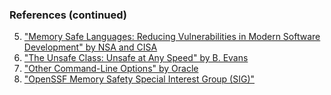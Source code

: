 <!-- markdownlint-disable MD041 -->

### References (continued)

5. ["Memory Safe Languages: Reducing Vulnerabilities in Modern Software Development" by NSA and CISA](https://media.defense.gov/2025/Jun/23/2003742198/-1/-1/0/CSI_MEMORY_SAFE_LANGUAGES_REDUCING_VULNERABILITIES_IN_MODERN_SOFTWARE_DEVELOPMENT.PDF)
6. ["The Unsafe Class: Unsafe at Any Speed" by B. Evans](https://blogs.oracle.com/javamagazine/post/the-unsafe-class-unsafe-at-any-speed)
7. ["Other Command-Line Options" by Oracle](https://docs.oracle.com/javase/8/docs/technotes/guides/troubleshoot/clopts002.html)
8. ["OpenSSF Memory Safety Special Interest Group (SIG)"](https://github.com/ossf/Memory-Safety)